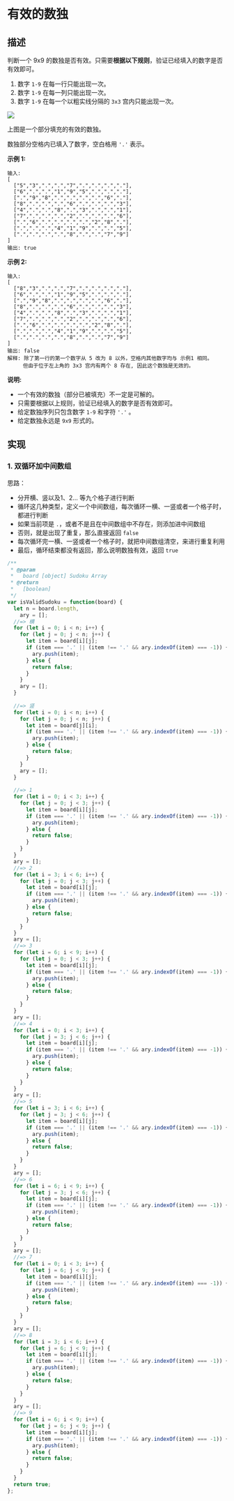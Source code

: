 # 有效的数独

## 描述

判断一个 9x9 的数独是否有效。只需要**根据以下规则**，验证已经填入的数字是否有效即可。

1. 数字 `1-9` 在每一行只能出现一次。
2. 数字 `1-9` 在每一列只能出现一次。
3. 数字 `1-9` 在每一个以粗实线分隔的 `3x3` 宫内只能出现一次。

![](https://upload.wikimedia.org/wikipedia/commons/thumb/f/ff/Sudoku-by-L2G-20050714.svg/250px-Sudoku-by-L2G-20050714.svg.png)

上图是一个部分填充的有效的数独。

数独部分空格内已填入了数字，空白格用 `'.'` 表示。

**示例 1:**

```text
输入:
[
  ["5","3",".",".","7",".",".",".","."],
  ["6",".",".","1","9","5",".",".","."],
  [".","9","8",".",".",".",".","6","."],
  ["8",".",".",".","6",".",".",".","3"],
  ["4",".",".","8",".","3",".",".","1"],
  ["7",".",".",".","2",".",".",".","6"],
  [".","6",".",".",".",".","2","8","."],
  [".",".",".","4","1","9",".",".","5"],
  [".",".",".",".","8",".",".","7","9"]
]
输出: true
```

**示例 2:**

```text
输入:
[
  ["8","3",".",".","7",".",".",".","."],
  ["6",".",".","1","9","5",".",".","."],
  [".","9","8",".",".",".",".","6","."],
  ["8",".",".",".","6",".",".",".","3"],
  ["4",".",".","8",".","3",".",".","1"],
  ["7",".",".",".","2",".",".",".","6"],
  [".","6",".",".",".",".","2","8","."],
  [".",".",".","4","1","9",".",".","5"],
  [".",".",".",".","8",".",".","7","9"]
]
输出: false
解释: 除了第一行的第一个数字从 5 改为 8 以外，空格内其他数字均与 示例1 相同。
     但由于位于左上角的 3x3 宫内有两个 8 存在, 因此这个数独是无效的。
```

**说明:**

* 一个有效的数独（部分已被填充）不一定是可解的。
* 只需要根据以上规则，验证已经填入的数字是否有效即可。
* 给定数独序列只包含数字 `1-9` 和字符 `'.'` 。
* 给定数独永远是 `9x9` 形式的。

## 实现

### 1. 双循环加中间数组

思路：

* 分开横、竖以及1、2... 等九个格子进行判断
* 循环这几种类型，定义一个中间数组，每次循环一横、一竖或者一个格子时，都进行判断
* 如果当前项是 `.`，或者不是且在中间数组中不存在，则添加进中间数组
* 否则，就是出现了重复，那么直接返回 `false`
* 每次循环完一横、一竖或者一个格子时，就把中间数组清空，来进行重复利用
* 最后，循环结束都没有返回，那么说明数独有效，返回 `true`

```javascript
/**
 * @param
 *   board [object] Sudoku Array
 * @return
 *   [boolean]
 */
var isValidSudoku = function(board) {
  let n = board.length,
    ary = [];
  //=> 横
  for (let i = 0; i < n; i++) {
    for (let j = 0; j < n; j++) {
      let item = board[i][j];
      if (item === '.' || (item !== '.' && ary.indexOf(item) === -1)) {
        ary.push(item);
      } else {
        return false;
      }
    }
    ary = [];
  }
  
  //=> 竖
  for (let i = 0; i < n; i++) {
    for (let j = 0; j < n; j++) {
      let item = board[j][i];
      if (item === '.' || (item !== '.' && ary.indexOf(item) === -1)) {
        ary.push(item);
      } else {
        return false;
      }
    }
    ary = [];
  }
  
  //=> 1
  for (let i = 0; i < 3; i++) {
    for (let j = 0; j < 3; j++) {
      let item = board[i][j];
      if (item === '.' || (item !== '.' && ary.indexOf(item) === -1)) {
        ary.push(item);
      } else {
        return false;
      }
    }
  }
  ary = [];
  //=> 2
  for (let i = 3; i < 6; i++) {
    for (let j = 0; j < 3; j++) {
      let item = board[i][j];
      if (item === '.' || (item !== '.' && ary.indexOf(item) === -1)) {
        ary.push(item);
      } else {
        return false;
      }
    }
  }
  ary = [];
  //=> 3
  for (let i = 6; i < 9; i++) {
    for (let j = 0; j < 3; j++) {
      let item = board[i][j];
      if (item === '.' || (item !== '.' && ary.indexOf(item) === -1)) {
        ary.push(item);
      } else {
        return false;
      }
    }
  }
  ary = [];
  //=> 4
  for (let i = 0; i < 3; i++) {
    for (let j = 3; j < 6; j++) {
      let item = board[i][j];
      if (item === '.' || (item !== '.' && ary.indexOf(item) === -1)) {
        ary.push(item);
      } else {
        return false;
      }
    }
  }
  ary = [];
  //=> 5
  for (let i = 3; i < 6; i++) {
    for (let j = 3; j < 6; j++) {
      let item = board[i][j];
      if (item === '.' || (item !== '.' && ary.indexOf(item) === -1)) {
        ary.push(item);
      } else {
        return false;
      }
    }
  }
  ary = [];
  //=> 6
  for (let i = 6; i < 9; i++) {
    for (let j = 3; j < 6; j++) {
      let item = board[i][j];
      if (item === '.' || (item !== '.' && ary.indexOf(item) === -1)) {
        ary.push(item);
      } else {
        return false;
      }
    }
  }
  ary = [];
  //=> 7
  for (let i = 0; i < 3; i++) {
    for (let j = 6; j < 9; j++) {
      let item = board[i][j];
      if (item === '.' || (item !== '.' && ary.indexOf(item) === -1)) {
        ary.push(item);
      } else {
        return false;
      }
    }
  }
  ary = [];
  //=> 8
  for (let i = 3; i < 6; i++) {
    for (let j = 6; j < 9; j++) {
      let item = board[i][j];
      if (item === '.' || (item !== '.' && ary.indexOf(item) === -1)) {
        ary.push(item);
      } else {
        return false;
      }
    }
  }
  ary = [];
  //=> 9
  for (let i = 6; i < 9; i++) {
    for (let j = 6; j < 9; j++) {
      let item = board[i][j];
      if (item === '.' || (item !== '.' && ary.indexOf(item) === -1)) {
        ary.push(item);
      } else {
        return false;
      }
    }
  }
  return true;
};
```

